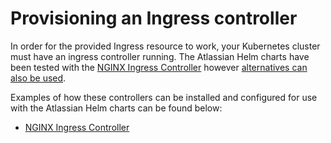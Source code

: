 # Provisioning an Ingress controller
In order for the provided Ingress resource to work, your Kubernetes cluster must have an ingress controller running. The Atlassian Helm charts have been tested with the [NGINX Ingress Controller](https://kubernetes.github.io/ingress-nginx/) however [alternatives can also be used](https://kubernetes.io/docs/concepts/services-networking/ingress-controllers/#additional-controllers). 

Examples of how these controllers can be installed and configured for use with the Atlassian Helm charts can be found below:

* [NGINX Ingress Controller](INGRESS_NGINX.md)
